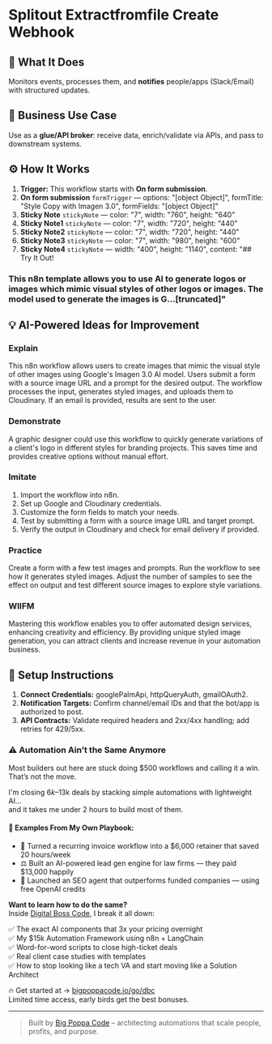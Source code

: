 # Splitout Extractfromfile Create Webhook
## 🚀 What It Does
Monitors events, processes them, and **notifies** people/apps (Slack/Email) with structured updates.

## 💼 Business Use Case
Use as a **glue/API broker**: receive data, enrich/validate via APIs, and pass to downstream systems.

## ⚙️ How It Works
1. **Trigger:** This workflow starts with **On form submission**.
2. **On form submission** `formTrigger` — options: "[object Object]", formTitle: "Style Copy with Imagen 3.0", formFields: "[object Object]"
3. **Sticky Note** `stickyNote` — color: "7", width: "760", height: "640"
4. **Sticky Note1** `stickyNote` — color: "7", width: "720", height: "440"
5. **Sticky Note2** `stickyNote` — color: "7", width: "720", height: "440"
6. **Sticky Note3** `stickyNote` — color: "7", width: "980", height: "600"
7. **Sticky Note4** `stickyNote` — width: "400", height: "1140", content: "## Try It Out!
### This n8n template allows you to use AI to generate logos or images which mimic visual styles of other logos or images. The model used to generate the images is G…[truncated]"

## 💡 AI-Powered Ideas for Improvement
### Explain
This n8n workflow allows users to create images that mimic the visual style of other images using Google's Imagen 3.0 AI model. Users submit a form with a source image URL and a prompt for the desired output. The workflow processes the input, generates styled images, and uploads them to Cloudinary. If an email is provided, results are sent to the user.

### Demonstrate
A graphic designer could use this workflow to quickly generate variations of a client's logo in different styles for branding projects. This saves time and provides creative options without manual effort.

### Imitate
1. Import the workflow into n8n.
2. Set up Google and Cloudinary credentials.
3. Customize the form fields to match your needs.
4. Test by submitting a form with a source image URL and target prompt.
5. Verify the output in Cloudinary and check for email delivery if provided.

### Practice
Create a form with a few test images and prompts. Run the workflow to see how it generates styled images. Adjust the number of samples to see the effect on output and test different source images to explore style variations.

### WIIFM
Mastering this workflow enables you to offer automated design services, enhancing creativity and efficiency. By providing unique styled image generation, you can attract clients and increase revenue in your automation business.

## 🔧 Setup Instructions
1. **Connect Credentials:** googlePalmApi, httpQueryAuth, gmailOAuth2.
2. **Notification Targets:** Confirm channel/email IDs and that the bot/app is authorized to post.
3. **API Contracts:** Validate required headers and 2xx/4xx handling; add retries for 429/5xx.

### ⚠️ Automation Ain’t the Same Anymore

Most builders out here are stuck doing $500 workflows and calling it a win.  
That’s not the move.  

I'm closing $6k–$13k deals by stacking simple automations with lightweight AI...  
and it takes me under 2 hours to build most of them.

#### 🧠 Examples From My Own Playbook:
- 🔁 Turned a recurring invoice workflow into a $6,000 retainer that saved 20 hours/week  
- ⚖️ Built an AI-powered lead gen engine for law firms — they paid $13,000 happily  
- 🚀 Launched an SEO agent that outperforms funded companies — using free OpenAI credits  

**Want to learn how to do the same?**  
Inside [Digital Boss Code](https://bigpoppacode.io/go/dbc), I break it all down:

✅ The exact AI components that 3x your pricing overnight  
✅ My $15k Automation Framework using n8n + LangChain  
✅ Word-for-word scripts to close high-ticket deals  
✅ Real client case studies with templates  
✅ How to stop looking like a tech VA and start moving like a Solution Architect  

🔥 Get started at → [bigpoppacode.io/go/dbc](https://bigpoppacode.io/go/dbc)  
Limited time access, early birds get the best bonuses.

---
> Built by [Big Poppa Code](https://bigpoppacode.io) – architecting automations that scale people, profits, and purpose.
